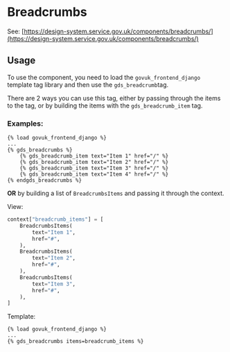 # Breadcrumbs

See: [https://design-system.service.gov.uk/components/breadcrumbs/](https://design-system.service.gov.uk/components/breadcrumbs/)

## Usage

To use the component, you need to load the `govuk_frontend_django` template tag library and then use the `gds_breadcrumb`tag.

There are 2 ways you can use this tag, either by passing through the items to the tag, or by building the items with the `gds_breadcrumb_item` tag.

### Examples:

```django
{% load govuk_frontend_django %}
...
{% gds_breadcrumbs %}
    {% gds_breadcrumb_item text="Item 1" href="/" %}
    {% gds_breadcrumb_item text="Item 2" href="/" %}
    {% gds_breadcrumb_item text="Item 3" href="/" %}
    {% gds_breadcrumb_item text="Item 4" href="/" %}
{% endgds_breadcrumbs %}
```

**OR** by building a list of `BreadcrumbsItems` and passing it through the context.

View:
```python
context["breadcrumb_items"] = [
    BreadcrumbsItems(
        text="Item 1",
        href="#",
    ),
    BreadcrumbsItems(
        text="Item 2",
        href="#",
    ),
    BreadcrumbsItems(
        text="Item 3",
        href="#",
    ),
]
```

Template:
```django
{% load govuk_frontend_django %}
...
{% gds_breadcrumbs items=breadcrumb_items %}
```
